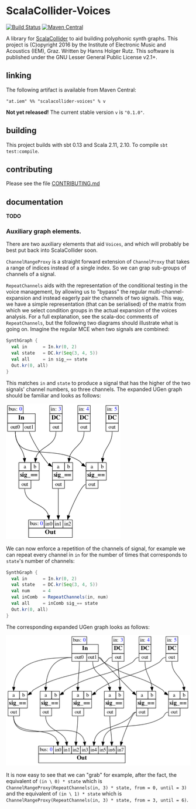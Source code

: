 # ScalaCollider-Voices

[![Build Status](https://travis-ci.org/iem-projects/ScalaCollider-Voices.svg?branch=master)](https://travis-ci.org/iem-projects/ScalaCollider-Voices)
[![Maven Central](https://maven-badges.herokuapp.com/maven-central/at.iem/scalacollider-voices_2.11/badge.svg)](https://maven-badges.herokuapp.com/maven-central/at.iem/scalacollider-voices_2.11)

A library for [ScalaCollider](https://github.com/Sciss/ScalaCollider) to aid building polyphonic synth graphs.
This project is (C)opyright 2016 by the Institute of Electronic Music and Acoustics (IEM), Graz. 
Written by Hanns Holger Rutz. This software is published under the GNU Lesser General Public License v2.1+.

## linking

The following artifact is available from Maven Central:

    "at.iem" %% "scalacollider-voices" % v

__Not yet released!__ The current stable version `v` is `"0.1.0"`.

## building

This project builds with sbt 0.13 and Scala 2.11, 2.10. To compile `sbt test:compile`.

## contributing

Please see the file [CONTRIBUTING.md](CONTRIBUTING.md)

## documentation

__TODO__

### Auxiliary graph elements.

There are two auxiliary elements that aid `Voices`, and which will
probably be best put back into ScalaCollider soon.

`ChannelRangeProxy` is a straight forward extension of `ChannelProxy`
that takes a range of indices instead of a single index. So we can
grap sub-groups of channels of a signal.

`RepeatChannels` aids with the representation of the conditional
testing in the voice management, by allowing us to "bypass" the
regular multi-channel-expansion and instead eagerly pair the
channels of two signals. This way, we have a simple representation
(that can be serialised) of the matrix from which we select
condition groups in the actual expansion of the voices analysis.
For a full explanation, see the scala-doc comments of `RepeatChannels`,
but the following two diagrams should illustrate what is going on.
Imagine the regular MCE when two signals are combined:

```scala
SynthGraph {
  val in      = In.kr(0, 2)
  val state   = DC.kr(Seq(3, 4, 5))
  val all     = in sig_== state
  Out.kr(0, all)
}
```

This matches `in` and `state` to produce a signal that has the higher
of the two signals' channel numbers, so three channels. The expanded
UGen graph should be familiar and looks as follows:

![regular-mce](notes/regular_mce.png)

We can now enforce a repetition of the channels of signal, for example
we can repeat every channel in `in` for the number of times that
corresponds to `state`'s number of channels:

```scala
SynthGraph {
  val in      = In.kr(0, 2)
  val state   = DC.kr(Seq(3, 4, 5))
  val num     = 4
  val inComb  = RepeatChannels(in, num)
  val all     = inComb sig_== state
  Out.kr(0, all)
}
```

The corresponding expanded UGen graph looks as follows:

![repeatchannels-mce](notes/repeatchannels_mce.png)

It is now easy to see that we can "grab" for example, after the fact,
the equivalent of `(in \ 0) * state` which is
`ChannelRangeProxy(RepeatChannels(in, 3) * state, from = 0, until = 3)`
and the equivalent of `(in \ 1) * state` which is
`ChannelRangeProxy(RepeatChannels(in, 3) * state, from = 3, until = 6)`.
